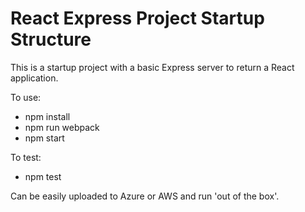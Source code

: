 # React Express Project Startup Structure

This is a startup project with a basic Express server to return a React application.

To use:
- npm install
- npm run webpack
- npm start

To test:
- npm test

Can be easily uploaded to Azure or AWS and run 'out of the box'.